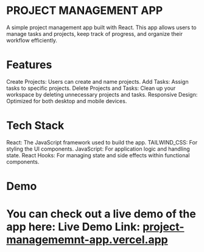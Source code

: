# PROJECT MANAGEMENT APP
A simple project management app built with React. This app allows users to manage tasks and projects, keep track of progress, and organize their workflow efficiently.


# Features
Create Projects: Users can create and name projects.
Add Tasks: Assign tasks to specific projects.
Delete Projects and Tasks: Clean up your workspace by deleting unnecessary projects and tasks.
Responsive Design: Optimized for both desktop and mobile devices.

# Tech Stack
React: The JavaScript framework used to build the app.
TAILWIND_CSS: For styling the UI components.
JavaScript: For application logic and handling state.
React Hooks: For managing state and side effects within functional components.

# Demo
# You can check out a live demo of the app here: Live Demo Link: [project-managememnt-app.vercel.app](https://project-management-aapp.vercel.app/)
